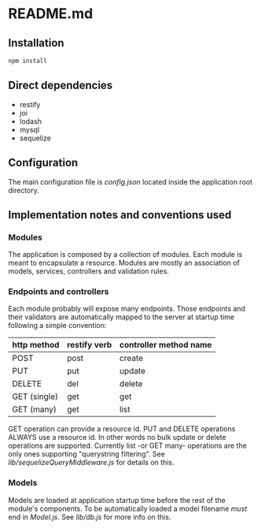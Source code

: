 # README.md

## Installation

```bash
npm install
```

## Direct dependencies

* restify
* joi
* lodash
* mysql
* sequelize

## Configuration

The main configuration file is *config.json* located inside the application root directory.

## Implementation notes and conventions used

### Modules

The application is composed by a collection of modules. Each module is meant to encapsulate a resource.
Modules are mostly an association of models, services, controllers and validation rules.

### Endpoints and controllers

Each module probably will expose many endpoints. Those endpoints and their validators are automatically mapped to the server at startup time following a simple convention:

http method		| restify verb	| controller method name
----------------|---------------|-----------------------
POST			| post			| create
PUT				| put			| update
DELETE			| del			| delete
GET	(single)	| get			| get
GET (many)		| get			| list

GET operation can provide a resource id. PUT and DELETE operations ALWAYS use a resource id. In other words no bulk update or delete operations are supported.
Currently list -or GET many- operations are the only ones supporting "querystring filtering".
See *lib/sequelizeQueryMiddleware.js* for details on this.

### Models

Models are loaded at application startup time before the rest of the module's components. To be automatically loaded a model filename *must* end in *Model.js*. See *lib/db.js* for more info on this.
